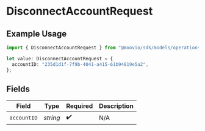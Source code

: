 # DisconnectAccountRequest

## Example Usage

```typescript
import { DisconnectAccountRequest } from "@moovio/sdk/models/operations";

let value: DisconnectAccountRequest = {
  accountID: "235d1d1f-7f9b-4041-a415-61b94819e5a2",
};
```

## Fields

| Field              | Type               | Required           | Description        |
| ------------------ | ------------------ | ------------------ | ------------------ |
| `accountID`        | *string*           | :heavy_check_mark: | N/A                |